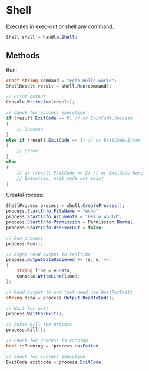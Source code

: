 # Shell
Executes in exec-out or shell any command.
``` csharp
Shell shell = handle.Shell;
```
## Methods
Run:
``` csharp
const string command = "echo Hello world";
ShellResult result = shell.Run(command);
```
``` csharp
// Print output
Console.WriteLine(result);
```
``` csharp
// Check for success execution
if (result.ExitCode == 0) // or ExitCode.Success
{
	// Success
}
else if (result.ExitCode == 1) // or ExitCode.Error
{
	// Error
}
else
{
	// if (result.ExitCode == 2) // or ExitCode.None 
	// Execution, exit code not exist
}
```
CreateProcess:
``` csharp
ShellProcess process = shell.CreateProcess();
process.StartInfo.FileName = "echo";
process.StartInfo.Arguments = "Hello world";
process.StartInfo.Permission = Permission.Normal;
process.StartInfo.UseExecOut = false;
```
``` csharp
// Run process
process.Run();
```
``` csharp
// Async read output in realtime
process.OutputDataRecieved += (s, e) =>
{
    string line = e.Data;
    Console.WriteLine(line);
};
```
``` csharp
// Read output to end (not need use WaitForExit)
string data = process.Output.ReadToEnd();
```
``` csharp
// Wait for exit
process.WaitForExit();
```
``` csharp
// Force kill the process
process.Kill();
```
``` csharp
// Check for process is running
bool isRunning = !process.HasExited;
```
``` csharp
// Check for success execution
ExitCode exitcode = process.ExitCode;
```